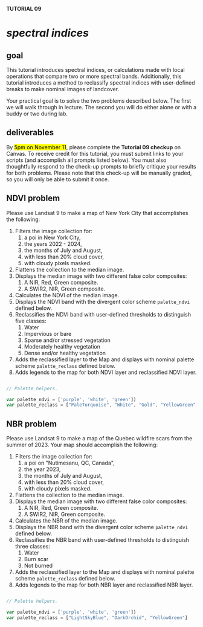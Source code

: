__TUTORIAL 09__  

# __*spectral indices*__ 

## __goal__  

This tutorial introduces spectral indices, or calculations made with local operations that compare two or more spectral bands. Additionally, this tutorial introduces a method to reclassify spectral indices with user-defined breaks to make nominal images of landcover.    

Your practical goal is to solve the two problems described below. The first we will walk through in lecture. The second you will do either alone or with a buddy or two during lab.  

## __deliverables__  

By <mark>5pm on November 11</mark>, please complete the __Tutorial 09 checkup__ on Canvas. To receive credit for this tutorial, you must submit links to your scripts (and accomplish all prompts listed below). You must also thoughtfully respond to the check-up prompts to briefly critique your results for both problems. Please note that this check-up will be manually graded, so you will only be able to submit it once.  

## __NDVI problem__  

Please use Landsat 9 to make a map of New York City that accomplishes the following: 

1. Filters the image collection for:
    1. a poi in New York City,
    2. the years 2022 - 2024,
    3. the months of July and August,
    4. with less than 20% cloud cover,
    5. with cloudy pixels masked.
2. Flattens the collection to the median image. 
3. Displays the median image with two different false color composites:
    1. A NIR, Red, Green composite.
    2. A SWIR2, NIR, Green composite.  
4. Calculates the NDVI of the median image. 
5. Displays the NDVI band with the divergent color scheme ```palette_ndvi``` defined below.
6. Reclassifies the NDVI band with user-defined thresholds to distinguish five classes:  
    1. Water
    2. Impervious or bare
    3. Sparse and/or stressed vegetation
    4. Moderately healthy vegetation  
    5. Dense and/or healthy vegetation  
7. Adds the reclassified layer to the Map and displays with nominal palette scheme ```palette_reclass``` defined below.
8. Adds legends to the map for both NDVI layer and reclassified NDVI layer.  

```js

// Palette helpers. 

var palette_ndvi = ['purple', 'white', 'green'])
var palette_reclass = ["PaleTurquoise", "White", "Gold", "YellowGreen", "OliveDrab"]
```

## __NBR problem__  

Please use Landsat 9 to make a map of the Quebec wildfire scars from the summer of 2023. Your map should accomplish the following:

1. Filters the image collection for:
    1. a poi on "Nutimesanu, QC, Canada",
    2. the year 2023,
    3. the months of July and August,
    4. with less than 20% cloud cover,
    5. with cloudy pixels masked.
2. Flattens the collection to the median image. 
3. Displays the median image with two different false color composites:
    1. A NIR, Red, Green composite.
    2. A SWIR2, NIR, Green composite.  
4. Calculates the NBR of the median image. 
5. Displays the NBR band with the divergent color scheme ```palette_ndvi``` defined below.
6. Reclassifies the NBR band with user-defined thresholds to distinguish three classes:  
    1. Water
    2. Burn scar
    3. Not burned 
7. Adds the reclassified layer to the Map and displays with nominal palette scheme ```palette_reclass``` defined below.
8. Adds legends to the map for both NBR layer and reclassified NBR layer.  

```js

// Palette helpers. 

var palette_ndvi = ['purple', 'white', 'green'])
var palette_reclass = ["LightSkyBlue", "DarkOrchid", "YellowGreen"]
```